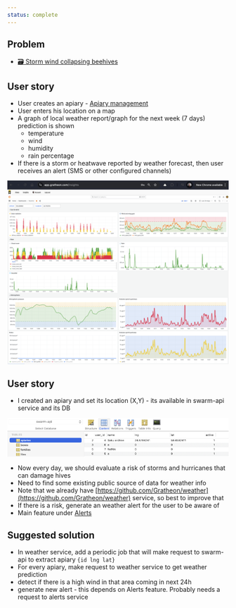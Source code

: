 ```yaml
---
status: complete
---
```

## Problem
- [🗃️ Storm wind collapsing beehives](../../../../🌨️%20Problems/🗃️%20Storm%20wind%20collapsing%20beehives.md)

## User story

- User creates an apiary - [Apiary management](https://www.notion.so/Apiary-management-7e554ea58e604e588b50646821467d34?pvs=21)
- User enters his location on a map
- A graph of local weather report/graph for the next week (7 days) prediction is shown
    - temperature
    - wind
    - humidity
    - rain percentage
- If there is a storm or heatwave reported by weather forecast, then user receives an alert (SMS or other configured channels)

![](../img/Screenshot%202024-12-02%20at%2003.34.33.png)
## User story

- I created an apiary and set its location (X,Y) - its available in swarm-api service and its DB

![](../img/Screenshot%202024-06-20%20at%2014.25.52.png)
    
- Now every day, we should evaluate a risk of storms and hurricanes that can damage hives
- Need to find some existing public source of data for weather info
- Note that we already have [https://github.com/Gratheon/weather](https://github.com/Gratheon/weather) service, so best to improve that
- If there is a risk, generate an weather alert for the user to be aware of
- Main feature under [Alerts](https://www.notion.so/Alerts-8b65dea8fc164a7f91b0a76fa0948189?pvs=21)
    
## Suggested solution

- In weather service, add a periodic job that will make request to swarm-api to extract apiary `{id lng lat}`
- For every apiary, make request to weather service to get weather prediction
- detect if there is a high wind in that area coming in next 24h
- generate new alert - this depends on Alerts feature. Probably needs a request to alerts service